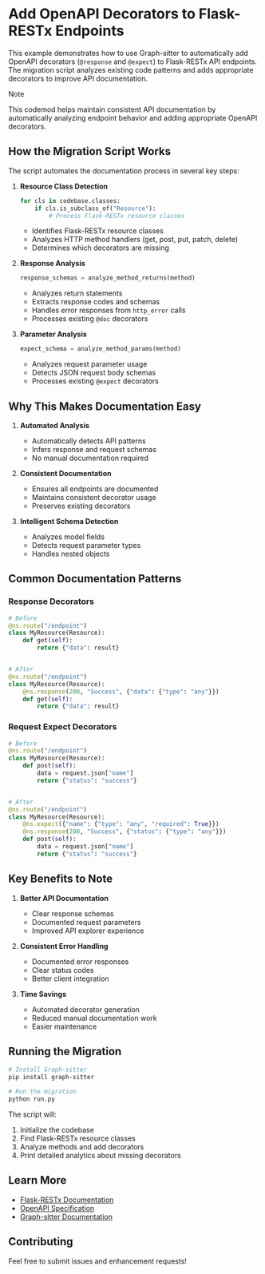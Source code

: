 # Add OpenAPI Decorators to Flask-RESTx Endpoints

This example demonstrates how to use Graph-sitter to automatically add OpenAPI decorators (`@response` and `@expect`) to Flask-RESTx API endpoints. The migration script analyzes existing code patterns and adds appropriate decorators to improve API documentation.

> [!NOTE]
> This codemod helps maintain consistent API documentation by automatically analyzing endpoint behavior and adding appropriate OpenAPI decorators.

## How the Migration Script Works

The script automates the documentation process in several key steps:

1. **Resource Class Detection**

   ```python
   for cls in codebase.classes:
       if cls.is_subclass_of("Resource"):
           # Process Flask-RESTx resource classes
   ```

   - Identifies Flask-RESTx resource classes
   - Analyzes HTTP method handlers (get, post, put, patch, delete)
   - Determines which decorators are missing

1. **Response Analysis**

   ```python
   response_schemas = analyze_method_returns(method)
   ```

   - Analyzes return statements
   - Extracts response codes and schemas
   - Handles error responses from `http_error` calls
   - Processes existing `@doc` decorators

1. **Parameter Analysis**

   ```python
   expect_schema = analyze_method_params(method)
   ```

   - Analyzes request parameter usage
   - Detects JSON request body schemas
   - Processes existing `@expect` decorators

## Why This Makes Documentation Easy

1. **Automated Analysis**

   - Automatically detects API patterns
   - Infers response and request schemas
   - No manual documentation required

1. **Consistent Documentation**

   - Ensures all endpoints are documented
   - Maintains consistent decorator usage
   - Preserves existing decorators

1. **Intelligent Schema Detection**

   - Analyzes model fields
   - Detects request parameter types
   - Handles nested objects

## Common Documentation Patterns

### Response Decorators

```python
# Before
@ns.route("/endpoint")
class MyResource(Resource):
    def get(self):
        return {"data": result}


# After
@ns.route("/endpoint")
class MyResource(Resource):
    @ns.response(200, "Success", {"data": {"type": "any"}})
    def get(self):
        return {"data": result}
```

### Request Expect Decorators

```python
# Before
@ns.route("/endpoint")
class MyResource(Resource):
    def post(self):
        data = request.json["name"]
        return {"status": "success"}


# After
@ns.route("/endpoint")
class MyResource(Resource):
    @ns.expect({"name": {"type": "any", "required": True}})
    @ns.response(200, "Success", {"status": {"type": "any"}})
    def post(self):
        data = request.json["name"]
        return {"status": "success"}
```

## Key Benefits to Note

1. **Better API Documentation**

   - Clear response schemas
   - Documented request parameters
   - Improved API explorer experience

1. **Consistent Error Handling**

   - Documented error responses
   - Clear status codes
   - Better client integration

1. **Time Savings**

   - Automated decorator generation
   - Reduced manual documentation work
   - Easier maintenance

## Running the Migration

```bash
# Install Graph-sitter
pip install graph-sitter

# Run the migration
python run.py
```

The script will:

1. Initialize the codebase
1. Find Flask-RESTx resource classes
1. Analyze methods and add decorators
1. Print detailed analytics about missing decorators

## Learn More

- [Flask-RESTx Documentation](https://flask-restx.readthedocs.io/)
- [OpenAPI Specification](https://swagger.io/specification/)
- [Graph-sitter Documentation](https://graph-sitter.com)

## Contributing

Feel free to submit issues and enhancement requests!
